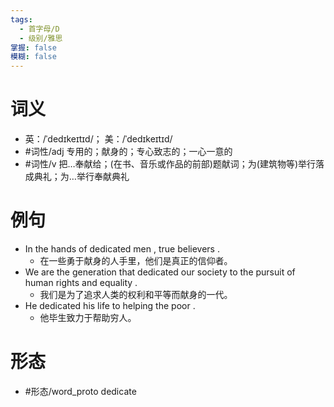 ```yaml
---
tags:
  - 首字母/D
  - 级别/雅思
掌握: false
模糊: false
---
```

# 词义
- 英：/ˈdedɪkeɪtɪd/； 美：/ˈdedɪkeɪtɪd/
- #词性/adj  专用的；献身的；专心致志的；一心一意的
- #词性/v  把…奉献给；(在书、音乐或作品的前部)题献词；为(建筑物等)举行落成典礼；为…举行奉献典礼
# 例句
- In the hands of dedicated men , true believers .
	- 在一些勇于献身的人手里，他们是真正的信仰者。
- We are the generation that dedicated our society to the pursuit of human rights and equality .
	- 我们是为了追求人类的权利和平等而献身的一代。
- He dedicated his life to helping the poor .
	- 他毕生致力于帮助穷人。
# 形态
- #形态/word_proto dedicate
